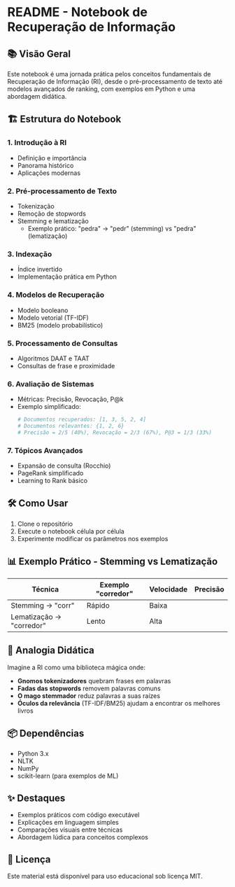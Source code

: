 # README - Notebook de Recuperação de Informação

## 📚 Visão Geral
Este notebook é uma jornada prática pelos conceitos fundamentais de Recuperação de Informação (RI), desde o pré-processamento de texto até modelos avançados de ranking, com exemplos em Python e uma abordagem didática.

## 🏗️ Estrutura do Notebook

### 1. Introdução à RI
- Definição e importância
- Panorama histórico
- Aplicações modernas

### 2. Pré-processamento de Texto
- Tokenização
- Remoção de stopwords
- Stemming e lematização
  - Exemplo prático: "pedra" → "pedr" (stemming) vs "pedra" (lematização)

### 3. Indexação
- Índice invertido
- Implementação prática em Python

### 4. Modelos de Recuperação
- Modelo booleano
- Modelo vetorial (TF-IDF)
- BM25 (modelo probabilístico)

### 5. Processamento de Consultas
- Algoritmos DAAT e TAAT
- Consultas de frase e proximidade

### 6. Avaliação de Sistemas
- Métricas: Precisão, Revocação, P@k
- Exemplo simplificado:
  ```python
  # Documentos recuperados: [1, 3, 5, 2, 4]
  # Documentos relevantes: {1, 2, 6}
  # Precisão = 2/5 (40%), Revocação = 2/3 (67%), P@3 = 1/3 (33%)
  ```

### 7. Tópicos Avançados
- Expansão de consulta (Rocchio)
- PageRank simplificado
- Learning to Rank básico

## 🛠️ Como Usar
1. Clone o repositório
2. Execute o notebook célula por célula
3. Experimente modificar os parâmetros nos exemplos

## 📊 Exemplo Prático - Stemming vs Lematização
| Técnica                    | Exemplo "corredor" | Velocidade | Precisão |
| -------------------------- | ------------------ | ---------- | -------- |
| Stemming      → "corr"     | Rápido             | Baixa      |
| Lematização   → "corredor" | Lento              | Alta       |

## 🤔 Analogia Didática
Imagine a RI como uma biblioteca mágica onde:
- **Gnomos tokenizadores** quebram frases em palavras
- **Fadas das stopwords** removem palavras comuns
- **O mago stemmador** reduz palavras a suas raízes
- **Óculos da relevância** (TF-IDF/BM25) ajudam a encontrar os melhores livros

## 📦 Dependências
- Python 3.x
- NLTK
- NumPy
- scikit-learn (para exemplos de ML)

## ✨ Destaques
- Exemplos práticos com código executável
- Explicações em linguagem simples
- Comparações visuais entre técnicas
- Abordagem lúdica para conceitos complexos

## 📝 Licença
Este material está disponível para uso educacional sob licença MIT.
